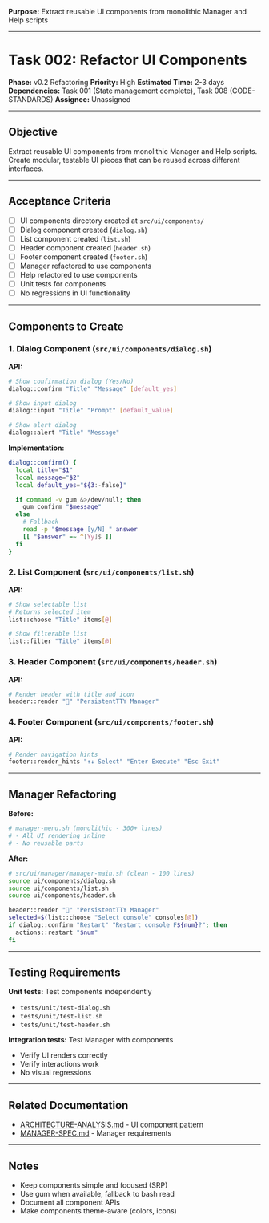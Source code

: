 **Purpose:** Extract reusable UI components from monolithic Manager and Help scripts

---

# Task 002: Refactor UI Components

**Phase:** v0.2 Refactoring
**Priority:** High
**Estimated Time:** 2-3 days
**Dependencies:** Task 001 (State management complete), Task 008 (CODE-STANDARDS)
**Assignee:** Unassigned

---

## Objective

Extract reusable UI components from monolithic Manager and Help scripts. Create modular, testable UI pieces that can be reused across different interfaces.

---

## Acceptance Criteria

- [ ] UI components directory created at `src/ui/components/`
- [ ] Dialog component created (`dialog.sh`)
- [ ] List component created (`list.sh`)
- [ ] Header component created (`header.sh`)
- [ ] Footer component created (`footer.sh`)
- [ ] Manager refactored to use components
- [ ] Help refactored to use components
- [ ] Unit tests for components
- [ ] No regressions in UI functionality

---

## Components to Create

### 1. Dialog Component (`src/ui/components/dialog.sh`)

**API:**
```bash
# Show confirmation dialog (Yes/No)
dialog::confirm "Title" "Message" [default_yes]

# Show input dialog
dialog::input "Title" "Prompt" [default_value]

# Show alert dialog
dialog::alert "Title" "Message"
```

**Implementation:**
```bash
dialog::confirm() {
  local title="$1"
  local message="$2"
  local default_yes="${3:-false}"

  if command -v gum &>/dev/null; then
    gum confirm "$message"
  else
    # Fallback
    read -p "$message [y/N] " answer
    [[ "$answer" =~ ^[Yy]$ ]]
  fi
}
```

### 2. List Component (`src/ui/components/list.sh`)

**API:**
```bash
# Show selectable list
# Returns selected item
list::choose "Title" items[@]

# Show filterable list
list::filter "Title" items[@]
```

### 3. Header Component (`src/ui/components/header.sh`)

**API:**
```bash
# Render header with title and icon
header::render "󰓉" "PersistentTTY Manager"
```

### 4. Footer Component (`src/ui/components/footer.sh`)

**API:**
```bash
# Render navigation hints
footer::render_hints "↑↓ Select" "Enter Execute" "Esc Exit"
```

---

## Manager Refactoring

**Before:**
```bash
# manager-menu.sh (monolithic - 300+ lines)
# - All UI rendering inline
# - No reusable parts
```

**After:**
```bash
# src/ui/manager/manager-main.sh (clean - 100 lines)
source ui/components/dialog.sh
source ui/components/list.sh
source ui/components/header.sh

header::render "󰓉" "PersistentTTY Manager"
selected=$(list::choose "Select console" consoles[@])
if dialog::confirm "Restart" "Restart console F${num}?"; then
  actions::restart "$num"
fi
```

---

## Testing Requirements

**Unit tests:** Test components independently
- `tests/unit/test-dialog.sh`
- `tests/unit/test-list.sh`
- `tests/unit/test-header.sh`

**Integration tests:** Test Manager with components
- Verify UI renders correctly
- Verify interactions work
- No visual regressions

---

## Related Documentation

- [ARCHITECTURE-ANALYSIS.md](../docs/ARCHITECTURE-ANALYSIS.md) - UI component pattern
- [MANAGER-SPEC.md](../specs/MANAGER-SPEC.md) - Manager requirements

---

## Notes

- Keep components simple and focused (SRP)
- Use gum when available, fallback to bash read
- Document all component APIs
- Make components theme-aware (colors, icons)
